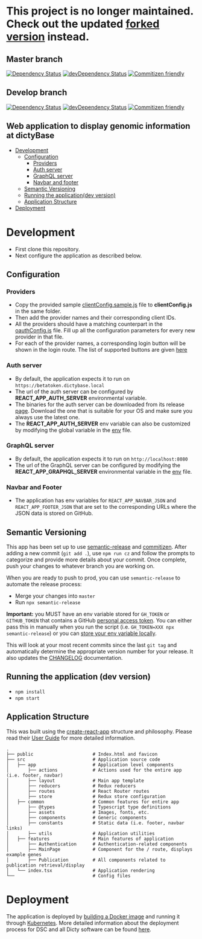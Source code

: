 # This project is no longer maintained. Check out the updated [forked version](https://github.com/dictyBase/publication) instead.

## Master branch

[![Dependency Status](https://david-dm.org/dictybase-playground/Publication/master.svg?style=flat-square)](https://david-dm.org/dictybase-playground/Publication/master)
[![devDependency Status](https://david-dm.org/dictybase-playground/Publication/master/dev-status.svg?style=flat-square)](https://david-dm.org/dictybase-playground/Publication/master?type=dev)
[![Commitizen friendly](https://img.shields.io/badge/commitizen-friendly-brightgreen.svg)](http://commitizen.github.io/cz-cli/)

## Develop branch

[![Dependency Status](https://david-dm.org/dictybase-playground/Publication/develop.svg?style=flat-square)](https://david-dm.org/dictybase-playground/Publication/develop)
[![devDependency Status](https://david-dm.org/dictybase-playground/Publication/develop/dev-status.svg?style=flat-square)](https://david-dm.org/dictybase-playground/Publication/develop?type=dev)
[![Commitizen friendly](https://img.shields.io/badge/commitizen-friendly-brightgreen.svg)](http://commitizen.github.io/cz-cli/)

## Web application to display genomic information at dictyBase

- [Development](#development)
  - [Configuration](#configuration)
    - [Providers](#providers)
    - [Auth server](#auth-server)
    - [GraphQL server](#graphql-server)
    - [Navbar and footer](#navbar-and-footer)
  - [Semantic Versioning](#semantic-versioning)
  - [Running the application(dev version)](#running-the-application-dev-version)
  - [Application Structure](#application-structure)
- [Deployment](#deployment)

# Development

- First clone this repository.
- Next configure the application as described below.

## Configuration

### Providers

- Copy the provided sample [clientConfig.sample.js](src/utils/clientConfig.sample.js) file
  to **clientConfig.js** in the same folder.
- Then add the provider names and their corresponding client IDs.
- All the providers should have a matching counterpart in the
  [oauthConfig.js](src/common/utils/oauthConfig.js) file. Fill up all the
  configuration parameters for every new provider in that file.
- For each of the provider names, a corresponding login button will be shown
  in the login route. The list of supported buttons are given
  [here](http://fontawesome.io/icons/#brand)

### Auth server

- By default, the application expects it to run on `https://betatoken.dictybase.local`
- The url of the auth server can be configured by **REACT_APP_AUTH_SERVER** environmental variable.
- The binaries for the auth server can be downloaded from its release
  [page](https://github.com/dictyBase/authserver/releases). Download the one that is
  suitable for your OS and make sure you always use the latest one.
- The **REACT_APP_AUTH_SERVER** env variable can also be customized by modifying the
  global variable in the [env](.env.development) file.

### GraphQL server

- By default, the application expects it to run on `http://localhost:8080`
- The url of the GraphQL server can be configured by modifying the **REACT_APP_GRAPHQL_SERVER** environmental variable in the [env](.env.development) file.

### Navbar and Footer

- The application has env variables for `REACT_APP_NAVBAR_JSON` and `REACT_APP_FOOTER_JSON` that are set to
  the corresponding URLs where the JSON data is stored on GitHub.

## Semantic Versioning

This app has been set up to use [semantic-release](https://github.com/semantic-release/semantic-release) and [commitizen](https://github.com/commitizen/cz-cli). After adding a new commit (`git add .`), use `npm run cz` and follow the prompts to categorize and provide more details about your commit. Once complete, push your changes to whatever branch you are working on.

When you are ready to push to prod, you can use `semantic-release` to automate the release process:

- Merge your changes into `master`
- Run `npx semantic-release`

**Important:** you MUST have an env variable stored for `GH_TOKEN` or `GITHUB_TOKEN` that contains a GitHub [personal access token](https://help.github.com/articles/creating-a-personal-access-token-for-the-command-line/). You can either pass this in manually when you run the script (i.e. `GH_TOKEN=XXX npx semantic-release`) or you can [store your env variable locally](https://www.schrodinger.com/kb/1842).

This will look at your most recent commits since the last `git tag` and automatically determine the appropriate version number for your release. It also updates the [CHANGELOG](./CHANGELOD.md) documentation.

## Running the application (dev version)

- `npm install`
- `npm start`

## Application Structure

This was built using the [create-react-app](https://github.com/facebook/create-react-app) structure and philosophy. Please read their [User Guide](https://github.com/facebook/create-react-app/blob/master/packages/react-scripts/template/README.md) for more detailed information.

```
.
├── public                      # Index.html and favicon
├── src                         # Application source code
│   ├── app                     # Application level components
│       ├── actions             # Actions used for the entire app (i.e. footer, navbar)
│       ├── layout              # Main app template
│       ├── reducers            # Redux reducers
│       ├── routes              # React Router routes
│       ├── store               # Redux store configuration
│   ├── common                  # Common features for entire app
│       ├── @types              # Typescript type definitions
│       ├── assets              # Images, fonts, etc.
│       ├── components          # Generic components
│       ├── constants           # Static data (i.e. footer, navbar links)
│       ├── utils               # Application utilities
│   ├── features                # Main features of application
│       ├── Authentication      # Authentication-related components
│       ├── MainPage            # Component for the / route, displays example genes
│       ├── Publication         # All components related to publication retrieval/display
│   └── index.tsx               # Application rendering
└──                             # Config files
```

# Deployment

The application is deployed by [building a Docker
image](https://docs.docker.com/engine/reference/commandline/build/) and running
it through [Kubernetes](https://k8s.io). More detailed information about the deployment process for DSC
and all Dicty software can be found [here](https://github.com/dictyBase/Migration/blob/master/deploy.md).
